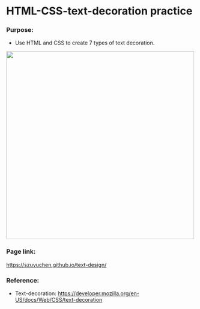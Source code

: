 # HTML-CSS-text-decoration practice

### Purpose: 

- Use HTML and CSS to create 7 types of text decoration.

<img src="https://github.com/szuyuchen/text-design/blob/main/sample-img.png?raw=true" width=500>

### Page link:

https://szuyuchen.github.io/text-design/

### Reference: 

- Text-decoration: https://developer.mozilla.org/en-US/docs/Web/CSS/text-decoration

